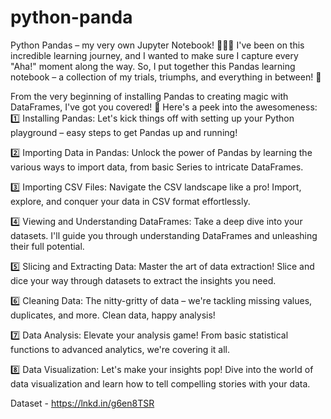 # python-panda

Python Pandas – my very own Jupyter Notebook! 🐍🐼📓
I've been on this incredible learning journey, and I wanted to make sure I capture every "Aha!" moment along the way. So, I put together this Pandas learning notebook – a collection of my trials, triumphs, and everything in between! 🚀

From the very beginning of installing Pandas to creating magic with DataFrames, I've got you covered! 🚀
Here's a peek into the awesomeness:
1️⃣ Installing Pandas: Let's kick things off with setting up your Python playground – easy steps to get Pandas up and running!

2️⃣ Importing Data in Pandas: Unlock the power of Pandas by learning the various ways to import data, from basic Series to intricate DataFrames.

3️⃣ Importing CSV Files: Navigate the CSV landscape like a pro! Import, explore, and conquer your data in CSV format effortlessly.

4️⃣ Viewing and Understanding DataFrames: Take a deep dive into your datasets. I'll guide you through understanding DataFrames and unleashing their full potential.

5️⃣ Slicing and Extracting Data: Master the art of data extraction! Slice and dice your way through datasets to extract the insights you need.

6️⃣ Cleaning Data: The nitty-gritty of data – we're tackling missing values, duplicates, and more. Clean data, happy analysis!

7️⃣ Data Analysis: Elevate your analysis game! From basic statistical functions to advanced analytics, we're covering it all.

8️⃣ Data Visualization: Let's make your insights pop! Dive into the world of data visualization and learn how to tell compelling stories with your data.


Dataset - https://lnkd.in/g6en8TSR
